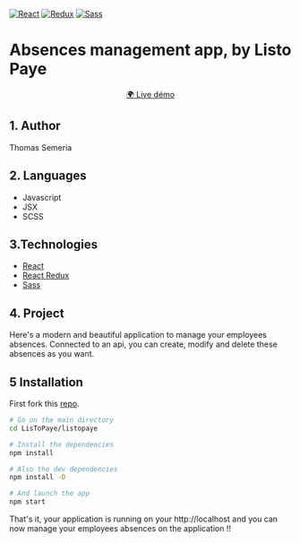 [![React](https://img.shields.io/badge/React-20232A?style=for-the-badge&logo=react&logoColor=61DAFB)](https://reactjs.org/) [![Redux](https://img.shields.io/badge/Redux-4F4FD4?style=for-the-badge&logo=redux&logoColor=white)](https://react-redux.js.org/) [![Sass](https://img.shields.io/badge/Sass-CC6699?style=for-the-badge&logo=sass&logoColor=white)](https://sass-lang.com/) 


# Absences management app, by Listo Paye
<p align="center">
 
</p>


<p align="center">
<a href="https://listopaye.netlify.app">🌍 Live démo
</a>
</p>

## 1. Author
Thomas Semeria

## 2. Languages
- Javascript
- JSX
- SCSS

## 3.Technologies
- [React](https://reactjs.org/)
- [React Redux](https://react-redux.js.org/)
- [Sass](https://sass-lang.com/)

## 4. Project
Here's a modern and beautiful application to manage your employees absences.
Connected to an api, you can create, modify and delete these absences as you want.


## 5 Installation

First fork this [repo](https://github.com/Ngc1987/LisToPaye).
```bash
# Go on the main directory
cd LisToPaye/listopaye

# Install the dependencies
npm install

# Also the dev dependencies
npm install -D

# And launch the app
npm start
```	

That's it, your application is running on your http://localhost and you can now manage your employees absences on the application !!